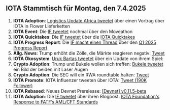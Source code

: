 ## IOTA Stammtisch für Montag, den 7.4.2025

1. **IOTA Adoption**: [Logistics Update Africa tweetet](https://x.com/LogUpdateAfrica/status/1906700801386639724) über einen Vortrag über IOTA in Flower Lieferketten
2. **IOTA Event**: Die [IF tweetet](https://x.com/iota/status/1906693093446852659) nochmal über den Moveathon
3. **IOTA Quicktakes**: Die [IF tweetet](https://x.com/iota/status/1906738368194465853) über die [IOTA Quicktakes](https://x.com/iota/status/1906738368194465853)
4. **IOTA Progress Report**: Die [IF macht einen Thread](https://x.com/iota/status/1907055355214872923) über den [Q1 2025 Progress Report](https://blog.iota.org/q12025-progress-report/)
5. **Allg. News**: Trump erhöht die Zölle, die Märkte reagieren negativ: [Tweet](https://x.com/HKCMNews/status/1907698023095795873)
6. **IOTA Ökosystem**: [Uruk Bartas tweetet](https://x.com/UrukBartas/status/1907460993623457841) über ein Update von ihrem Spiel:
7. **Crypto Adoption**: Trump und Bukele wollen sich treffen: [Bukele tweetet](https://x.com/BitcoinMagazine/status/1907515168768008301) ein Bild der beiden mit Laser Augen
8. **Crypto Adoption**: Die SEC will ein RWA roundtable halten: [Tweet](https://x.com/RWAwatchlist_/status/1907421312793948337)
9. **IOTA Promote**: IOTA Influenzer tweeten über IOTA: [Tweet (190K Follower)](https://x.com/mominsaqib/status/1907744889028358263)
10. **IOTA Rebased**: Neues Devnet Prerelease: [[Devnet] v0.11.5-beta ](https://github.com/iotaledger/iota/releases/tag/v0.11.5-beta)
11. **IOTA Adoption**: Die [IF tweetet](https://x.com/iota/status/1907780130375627087) über ihren Blogpost: [IOTA Foundation's Response to FATF’s AML/CFT Standards](https://blog.iota.org/fatf-aml-cft-standards-response/)

